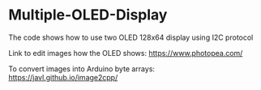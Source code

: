 # Multiple-OLED-Display
The code shows how to use two OLED 128x64 display using I2C protocol

Link to edit images how the OLED shows: https://www.photopea.com/

To convert images into Arduino byte arrays: https://javl.github.io/image2cpp/
